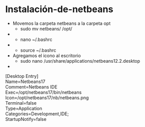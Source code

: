 # Instalación-de-netbeans
* Movemos la carpeta netbeans a la carpeta opt
   * sudo mv netbeans/ /opt/
* 
   * nano ~/.bashrc
* 
   * source ~/.bashrc
* Agregamos el icono al escritorio
   * sudo nano /usr/share/applications/netbeans12.2.desktop
*
[Desktop Entry]<br>
Name=Netbeans17<br>
Comment=Netbeans IDE<br>
Exec=/opt/netbeans17/bin/netbeans<br>
Icon=/opt/netbeans17/nb/netbeans.png<br>
Terminal=false<br>
Type=Application<br>
Categories=Development,IDE;<br>
StartupNotify=false<br>

